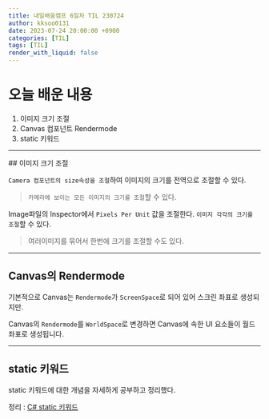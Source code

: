 ```yaml
---
title: 내일배움캠프 6일차 TIL 230724
author: kksoo0131
date: 2023-07-24 20:00:00 +0900
categories: [TIL]
tags: [TIL]
render_with_liquid: false
---
```

# 오늘 배운 내용
1. 이미지 크기 조절
2. Canvas 컴포넌트 Rendermode
3. static 키워드
<hr/>
## 이미지 크기 조절

`Camera 컴포넌트의 size속성을 조절`하여 이미지의 크기를 전역으로 조절할 수 있다.
> `카메라에 보이는 모든 이미지의 크기를 조절`할 수 있다.

Image파일의 Inspector에서 `Pixels Per Unit` 값을 조절한다. `이미지 각각의 크기를 조절`할 수 있다.
> 여러이미지를 묶어서 한번에 크기를 조절할 수도 있다.

<hr/>

## Canvas의 Rendermode
기본적으로 Canvas는 `Rendermode`가 `ScreenSpace`로 되어 있어 스크린 좌표로 생성되지만.

Canvas의 `Rendermode`를 `WorldSpace`로 변경하면 Canvas에 속한 UI 요소들이 월드 좌표로 생성됩니다.

<hr/>

## static 키워드

static 키워드에 대한 개념을 자세하게 공부하고 정리했다.

정리 : [C# static 키워드](https://kksoo0131.github.io/posts/Csharp-5/)